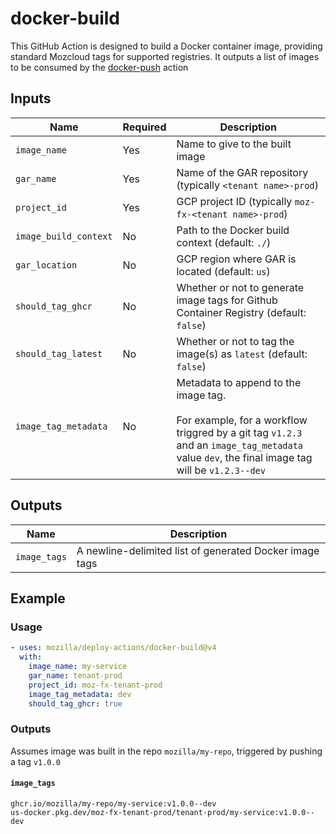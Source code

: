 # docker-build

This GitHub Action is designed to build a Docker container image, providing standard Mozcloud tags for supported registries. It outputs a list of images to be consumed by the [docker-push](../docker-push/README.md) action

## Inputs

| Name                  | Required | Description                                                                                                                                                                               |
| --------------------- | -------- | ----------------------------------------------------------------------------------------------------------------------------------------------------------------------------------------- |
| `image_name`          | Yes      | Name to give to the built image                                                                                                                                                           |
| `gar_name`            | Yes      | Name of the GAR repository (typically `<tenant name>-prod`)                                                                                                                               |
| `project_id`          | Yes      | GCP project ID (typically `moz-fx-<tenant name>-prod`)                                                                                                                                    |
| `image_build_context` | No       | Path to the Docker build context (default: `./`)                                                                                                                                          |
| `gar_location`        | No       | GCP region where GAR is located (default: `us`)                                                                                                                                           |
| `should_tag_ghcr`     | No       | Whether or not to generate image tags for Github Container Registry (default: `false`)                                                                                                    |
| `should_tag_latest`   | No       | Whether or not to tag the image(s) as `latest` (default: `false`)                                                                                                                         |
| `image_tag_metadata`  | No       | Metadata to append to the image tag.<br><br>For example, for a workflow triggred by a git tag `v1.2.3` and an `image_tag_metadata` value `dev`, the final image tag will be `v1.2.3--dev` |

## Outputs

| Name         | Description                                             |
| ------------ | ------------------------------------------------------- |
| `image_tags` | A newline-delimited list of generated Docker image tags |

## Example

### Usage

```yaml
- uses: mozilla/deploy-actions/docker-build@v4
  with:
    image_name: my-service
    gar_name: tenant-prod
    project_id: moz-fx-tenant-prod
    image_tag_metadata: dev
    should_tag_ghcr: true
```

### Outputs

Assumes image was built in the repo `mozilla/my-repo`, triggered by pushing a tag `v1.0.0`

#### `image_tags`

```
ghcr.io/mozilla/my-repo/my-service:v1.0.0--dev
us-docker.pkg.dev/moz-fx-tenant-prod/tenant-prod/my-service:v1.0.0--dev
```
